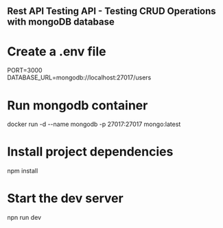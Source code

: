 ## Rest API Testing API - Testing CRUD Operations with mongoDB database

# Create a .env file

PORT=3000  
DATABASE_URL=mongodb://localhost:27017/users

# Run mongodb container

docker run -d --name mongodb -p 27017:27017 mongo:latest

# Install project dependencies

npm install

# Start the dev server

npn run dev
